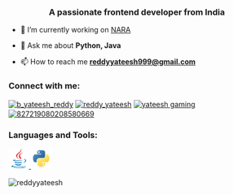<h3 align="center">A passionate frontend developer from India</h3>

- 🔭 I’m currently working on [NARA](https://rebrand.ly/NARABOT)

- 💬 Ask me about **Python, Java**

- 📫 How to reach me **reddyyateesh999@gmail.com**

<h3 align="left">Connect with me:</h3>
<p align="left">
<a href="https://twitter.com/b_yateesh_reddy" target="blank"><img align="center" src="https://raw.githubusercontent.com/rahuldkjain/github-profile-readme-generator/master/src/images/icons/Social/twitter.svg" alt="b_yateesh_reddy" height="30" width="40" /></a>
<a href="https://instagram.com/reddy_yateesh" target="blank"><img align="center" src="https://raw.githubusercontent.com/rahuldkjain/github-profile-readme-generator/master/src/images/icons/Social/instagram.svg" alt="reddy_yateesh" height="30" width="40" /></a>
<a href="https://www.youtube.com/c/yateesh gaming" target="blank"><img align="center" src="https://raw.githubusercontent.com/rahuldkjain/github-profile-readme-generator/master/src/images/icons/Social/youtube.svg" alt="yateesh gaming" height="30" width="40" /></a>
<a href="https://discord.gg/827219080208580669" target="blank"><img align="center" src="https://raw.githubusercontent.com/rahuldkjain/github-profile-readme-generator/master/src/images/icons/Social/discord.svg" alt="827219080208580669" height="30" width="40" /></a>
</p>

<h3 align="left">Languages and Tools:</h3>
<p align="left"> <a href="https://www.java.com" target="_blank" rel="noreferrer"> <img src="https://raw.githubusercontent.com/devicons/devicon/master/icons/java/java-original.svg" alt="java" width="40" height="40"/> </a> <a href="https://www.python.org" target="_blank" rel="noreferrer"> <img src="https://raw.githubusercontent.com/devicons/devicon/master/icons/python/python-original.svg" alt="python" width="40" height="40"/> </a> </p>

<p><img align="center" src="https://github-readme-stats.vercel.app/api/top-langs?username=reddyyateesh&show_icons=true&locale=en&layout=compact" alt="reddyyateesh" /></p>
